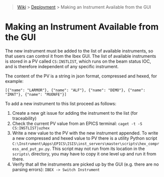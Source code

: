 > [Wiki](Home) > [Deployment](Deployment) > Making an Instrument Available from the GUI

# Making an Instrument Available from the GUI

The new instrument must be added to the list of available instruments, so that users can control it from the Ibex GUI. The list of available instruments is stored in a PV called `CS:INSTLIST`, which runs on the beam status IOC, and is therefore independent of any specific instrument.

The content of the PV is a string in json format, compressed and hexed, for example:

    [{"name": "LARMOR"}, {"name": "ALF"}, {"name": "DEMO"}, {"name": "IMAT"}, {"name": "MUONFE"}]
	
To add a new instrument to this list proceed as follows:

1. Create a new git issue for adding the instrument to the list (for traceability)
1. Check the current PV value from an EPICS terminal: `caget -t -S CS:INSTLIST|uzhex`
1. Write a new value to the PV with the new instrument appended. To write a new compressed and hexed value to PV there is a utility Python script `C:\Instrument\Apps\EPICS\ISIS\inst_servers\master\scripts\hex_compress_and_put_pv.py`. This script may not run from its location in the `scripts\` directory, you may have to copy it one level up and run it from there.
1. Verify that all the instruments are picked up by the GUI (e.g. there are no parsing errors): `IBEX -> Switch Instrument`